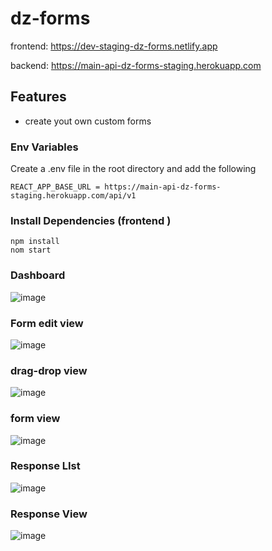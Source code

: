 # dz-forms

frontend:
https://dev-staging-dz-forms.netlify.app

backend:
 https://main-api-dz-forms-staging.herokuapp.com

## Features

- create yout own custom forms 

### Env Variables

Create a .env file in the root directory and add the following

```
REACT_APP_BASE_URL = https://main-api-dz-forms-staging.herokuapp.com/api/v1

```

### Install Dependencies (frontend )

```
npm install
nom start
```


### Dashboard

![image](https://user-images.githubusercontent.com/53328265/147442306-4f367a77-2c2b-47c9-9ea8-7439337eaa69.png)

### Form edit view 

![image](https://user-images.githubusercontent.com/53328265/147442407-fdeb7b81-b788-4ba0-8719-2f9270afe187.png)

### drag-drop view 
![image](https://user-images.githubusercontent.com/53328265/147442478-5489ee1f-7102-40c8-a2af-9e71e82f8a51.png)

### form view 

![image](https://user-images.githubusercontent.com/53328265/147442682-896b6876-7bb2-41b1-b083-6039db70b5e4.png)


### Response  LIst

![image](https://user-images.githubusercontent.com/53328265/147442732-ee97bdb5-5cef-4805-8a44-bc8047595d7d.png)

### Response View

![image](https://user-images.githubusercontent.com/53328265/147442800-cb305a33-de17-4e3f-82eb-7dcd03d6b826.png)

